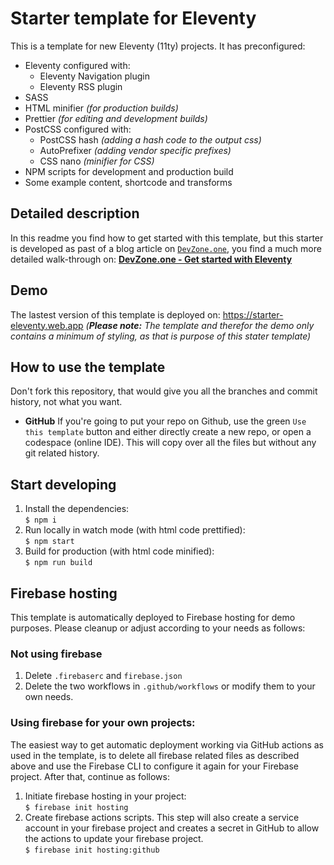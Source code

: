 # Starter template for Eleventy

This is a template for new Eleventy (11ty) projects.
It has preconfigured:

- Eleventy configured with:
  - Eleventy Navigation plugin
  - Eleventy RSS plugin
- SASS
- HTML minifier _(for production builds)_
- Prettier _(for editing and development builds)_
- PostCSS configured with:
  - PostCSS hash _(adding a hash code to the output css)_
  - AutoPrefixer _(adding vendor specific prefixes)_
  - CSS nano _(minifier for CSS)_
- NPM scripts for development and production build
- Some example content, shortcode and transforms

## Detailed description

In this readme you find how to get started with this template, but this
starter is developed as past of a blog article on [`DevZone.one`](https://devzone.one), you find a much more detailed walk-through on:
[**DevZone.one - Get started with Eleventy**](https://devzone.one/blogs/get-started-with-eleventy)

## Demo

The lastest version of this template is deployed on:
https://starter-eleventy.web.app
_(**Please note:** The template and therefor the demo only contains a minimum of styling, as that is purpose of this stater template)_

## How to use the template

Don't fork this repository, that would give you all the branches and
commit history, not what you want.

- **GitHub** If you're going to put your repo on Github, use the green
  `Use this template` button and either directly create a new repo, or
  open a codespace (online IDE). This will copy over all the files but without any git related history.

## Start developing

1. Install the dependencies:<br>
   `$ npm i`
2. Run locally in watch mode (with html code prettified):<br>
   `$ npm start`
3. Build for production (with html code minified):<br>
   `$ npm run build`

## Firebase hosting

This template is automatically deployed to Firebase hosting for demo purposes. Please cleanup or adjust according to your needs as follows:

### Not using firebase

1. Delete `.firebaserc` and `firebase.json`
2. Delete the two workflows in `.github/workflows` or modify them to your own needs.

### Using firebase for your own projects:

The easiest way to get automatic deployment working via GitHub actions as used in the template, is to delete all firebase related files as described above and use the Firebase CLI to configure it again for your Firebase project. After that, continue as follows:

1. Initiate firebase hosting in your project:<br>
   `$ firebase init hosting`
2. Create firebase actions scripts. This step will also create a
   service account in your firebase project and creates a secret in GitHub to allow the actions to update your firebase project.<br>
   `$ firebase init hosting:github`
